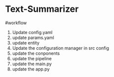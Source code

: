 # Text-Summarizer

#workflow
1. Update config.yaml
2. update params.yaml
3. update entity
4. Update the configuration manager in src config
5. update the conponents
6. update the pipeline
7. update the main.py
8. update the app.py